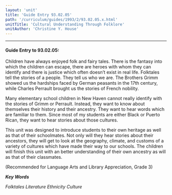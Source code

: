 ```yaml
---
layout: 'unit'
title: 'Guide Entry 93.02.05'
path: '/curriculum/guides/1993/2/93.02.05.x.html'
unitTitle: 'Cultural Understanding Through Folklore'
unitAuthor: 'Christine Y. House'
---
```


<body>
<hr/>
 <h4>
  Guide Entry to 93.02.05:
 </h4>
 Children have always enjoyed folk and fairy tales. There is the fantasy into which the children can escape, there are heroes with whom they can identify and there is justice which often doesn’t exist in real life. Folktales tell the stories of a people. They tell us who we are. The Brothers Grimm showed us the hardships faced by German peasants in the 17th century, while Charles Perrault brought us the stories of French nobility.
 <p>
  Many elementary school children in New Haven cannot really identify with the stories of Grimm or Perrault. Instead, they want to know about themselves their history and their ancestry. They want to hear words which are familiar to them. Since most of my students are either Black or Puerto Rican, they want to hear stories about those cultures.
 </p>
 <p>
  This unit was designed to introduce students to their own heritage as well as that of their schoolmates. Not only will they hear stories about their ancestors, they will get to look at the geography, climate, and customs of a variety of cultures which have made their way to our schools. The children will finish this unit with an better understanding of their own ancestry as will as that of their classmates.
 </p>
 <p>
  (Recommended for Language Arts and Library Appreciation, Grade 3)
 </p>
<p>
  <b>
   <i>
    Key Words
   </i>
  </b>
  <br/>
 </p>
 <p>
  <i>
   Folktales Literature Ethnicity Culture
  </i>
 </p>

</body>
